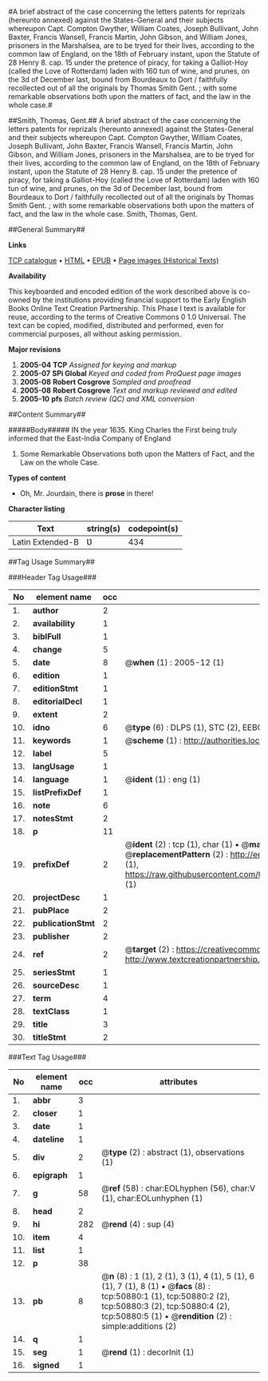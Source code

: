 #A brief abstract of the case concerning the letters patents for reprizals (hereunto annexed) against the States-General and their subjects whereupon Capt. Compton Gwyther, William Coates, Joseph Bullivant, John Baxter, Francis Wansell, Francis Martin, John Gibson, and William Jones, prisoners in the Marshalsea, are to be tryed for their lives, according to the common law of England, on the 18th of February instant, upon the Statute of 28 Henry 8. cap. 15 under the pretence of piracy, for taking a Galliot-Hoy (called the Love of Rotterdam) laden with 160 tun of wine, and prunes, on the 3d of December last, bound from Bourdeaux to Dort / faithfully recollected out of all the originals by Thomas Smith Gent. ; with some remarkable observations both upon the matters of fact, and the law in the whole case.#

##Smith, Thomas, Gent.##
A brief abstract of the case concerning the letters patents for reprizals (hereunto annexed) against the States-General and their subjects whereupon Capt. Compton Gwyther, William Coates, Joseph Bullivant, John Baxter, Francis Wansell, Francis Martin, John Gibson, and William Jones, prisoners in the Marshalsea, are to be tryed for their lives, according to the common law of England, on the 18th of February instant, upon the Statute of 28 Henry 8. cap. 15 under the pretence of piracy, for taking a Galliot-Hoy (called the Love of Rotterdam) laden with 160 tun of wine, and prunes, on the 3d of December last, bound from Bourdeaux to Dort / faithfully recollected out of all the originals by Thomas Smith Gent. ; with some remarkable observations both upon the matters of fact, and the law in the whole case.
Smith, Thomas, Gent.

##General Summary##

**Links**

[TCP catalogue](http://www.ota.ox.ac.uk/tcp/)  • 
[HTML](http://tei.it.ox.ac.uk/tcp/Texts-HTML/free/A60/A60565.html)  • 
[EPUB](http://tei.it.ox.ac.uk/tcp/Texts-EPUB/free/A60/A60565.epub) • 
[Page images (Historical Texts)](https://data.historicaltexts.jisc.ac.uk/view?pubId=eebo-11914270e&pageId=eebo-11914270e-50880-1)

**Availability**

This keyboarded and encoded edition of the
	       work described above is co-owned by the institutions
	       providing financial support to the Early English Books
	       Online Text Creation Partnership. This Phase I text is
	       available for reuse, according to the terms of Creative
	       Commons 0 1.0 Universal. The text can be copied,
	       modified, distributed and performed, even for
	       commercial purposes, all without asking permission.

**Major revisions**

1. __2005-04__ __TCP__ *Assigned for keying and markup*
1. __2005-07__ __SPi Global__ *Keyed and coded from ProQuest page images*
1. __2005-08__ __Robert Cosgrove__ *Sampled and proofread*
1. __2005-08__ __Robert Cosgrove__ *Text and markup reviewed and edited*
1. __2005-10__ __pfs__ *Batch review (QC) and XML conversion*

##Content Summary##

#####Body#####
IN the year 1635. King Charles the First being truly informed that the East-India Company of England
1. Some Remarkable Observations both upon the Matters of Fact, and the Law on the whole Case.

**Types of content**

  * Oh, Mr. Jourdain, there is **prose** in there!

**Character listing**


|Text|string(s)|codepoint(s)|
|---|---|---|
|Latin Extended-B|Ʋ|434|

##Tag Usage Summary##

###Header Tag Usage###

|No|element name|occ|attributes|
|---|---|---|---|
|1.|__author__|2||
|2.|__availability__|1||
|3.|__biblFull__|1||
|4.|__change__|5||
|5.|__date__|8| @__when__ (1) : 2005-12 (1)|
|6.|__edition__|1||
|7.|__editionStmt__|1||
|8.|__editorialDecl__|1||
|9.|__extent__|2||
|10.|__idno__|6| @__type__ (6) : DLPS (1), STC (2), EEBO-CITATION (1), OCLC (1), VID (1)|
|11.|__keywords__|1| @__scheme__ (1) : http://authorities.loc.gov/ (1)|
|12.|__label__|5||
|13.|__langUsage__|1||
|14.|__language__|1| @__ident__ (1) : eng (1)|
|15.|__listPrefixDef__|1||
|16.|__note__|6||
|17.|__notesStmt__|2||
|18.|__p__|11||
|19.|__prefixDef__|2| @__ident__ (2) : tcp (1), char (1)  •  @__matchPattern__ (2) : ([0-9\-]+):([0-9IVX]+) (1), (.+) (1)  •  @__replacementPattern__ (2) : http://eebo.chadwyck.com/downloadtiff?vid=$1&page=$2 (1), https://raw.githubusercontent.com/textcreationpartnership/Texts/master/tcpchars.xml#$1 (1)|
|20.|__projectDesc__|1||
|21.|__pubPlace__|2||
|22.|__publicationStmt__|2||
|23.|__publisher__|2||
|24.|__ref__|2| @__target__ (2) : https://creativecommons.org/publicdomain/zero/1.0/ (1), http://www.textcreationpartnership.org/docs/. (1)|
|25.|__seriesStmt__|1||
|26.|__sourceDesc__|1||
|27.|__term__|4||
|28.|__textClass__|1||
|29.|__title__|3||
|30.|__titleStmt__|2||


###Text Tag Usage###

|No|element name|occ|attributes|
|---|---|---|---|
|1.|__abbr__|3||
|2.|__closer__|1||
|3.|__date__|1||
|4.|__dateline__|1||
|5.|__div__|2| @__type__ (2) : abstract (1), observations (1)|
|6.|__epigraph__|1||
|7.|__g__|58| @__ref__ (58) : char:EOLhyphen (56), char:V (1), char:EOLunhyphen (1)|
|8.|__head__|2||
|9.|__hi__|282| @__rend__ (4) : sup (4)|
|10.|__item__|4||
|11.|__list__|1||
|12.|__p__|38||
|13.|__pb__|8| @__n__ (8) : 1 (1), 2 (1), 3 (1), 4 (1), 5 (1), 6 (1), 7 (1), 8 (1)  •  @__facs__ (8) : tcp:50880:1 (1), tcp:50880:2 (2), tcp:50880:3 (2), tcp:50880:4 (2), tcp:50880:5 (1)  •  @__rendition__ (2) : simple:additions (2)|
|14.|__q__|1||
|15.|__seg__|1| @__rend__ (1) : decorInit (1)|
|16.|__signed__|1||
